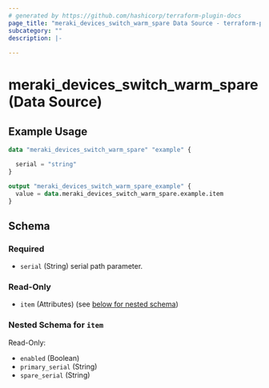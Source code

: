 ```yaml
---
# generated by https://github.com/hashicorp/terraform-plugin-docs
page_title: "meraki_devices_switch_warm_spare Data Source - terraform-provider-meraki"
subcategory: ""
description: |-
  
---
```


# meraki_devices_switch_warm_spare (Data Source)



## Example Usage

```terraform
data "meraki_devices_switch_warm_spare" "example" {

  serial = "string"
}

output "meraki_devices_switch_warm_spare_example" {
  value = data.meraki_devices_switch_warm_spare.example.item
}
```

<!-- schema generated by tfplugindocs -->
## Schema

### Required

- `serial` (String) serial path parameter.

### Read-Only

- `item` (Attributes) (see [below for nested schema](#nestedatt--item))

<a id="nestedatt--item"></a>
### Nested Schema for `item`

Read-Only:

- `enabled` (Boolean)
- `primary_serial` (String)
- `spare_serial` (String)

